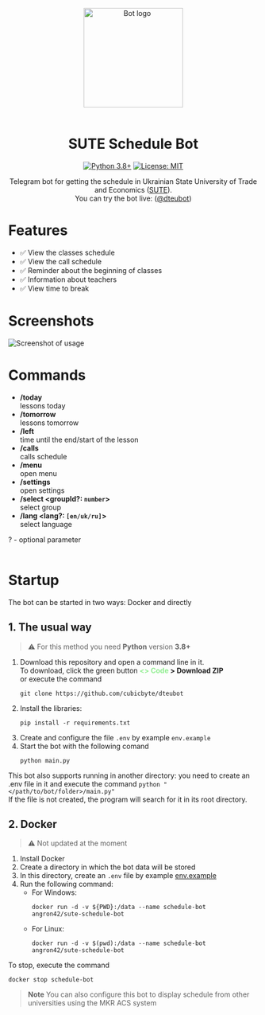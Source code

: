 <div align="center">

<img src="https://user-images.githubusercontent.com/81159301/193612153-e085ffb7-230b-413c-a7b2-c450536cd397.png" alt="Bot logo" width="200"><br><br>

# SUTE Schedule Bot
[![Python 3.8+](https://img.shields.io/badge/python-3.8+-blue.svg)](https://www.python.org/downloads)
[![License: MIT](https://img.shields.io/badge/License-MIT-yellow.svg)](LICENSE)

Telegram bot for getting the schedule in Ukrainian State University of Trade and Economics ([SUTE](https://knute.edu.ua)).<br>
You can try the bot live: ([@dteubot](https://t.me/dteubot))

</div>


# Features

- ✅ View the classes schedule
- ✅ View the call schedule
- ✅ Reminder about the beginning of classes
- ✅ Information about teachers
- ✅ View time to break


# Screenshots
![Screenshot of usage](https://github.com/cubicbyte/dteubot/assets/81159301/554f4df6-9812-4a65-b06e-9a6fd47df889)


# Commands

* **/today**<br>
    lessons today
* **/tomorrow**<br>
    lessons tomorrow
* **/left**<br>
    time until the end/start of the lesson
* **/calls**<br>
    calls schedule
* **/menu**<br>
    open menu
* **/settings**<br>
    open settings
* **/select \<groupId?: `number`\>**<br>
    select group
* **/lang \<lang?: `[en/uk/ru]`\>**<br>
    select language

? - optional parameter
<br><br>



# Startup
The bot can be started in two ways: Docker and directly

## 1. The usual way

> :warning: For this method you need **Python** version **3.8+**

1. Download this repository and open a command line in it.<br>
   To download, click the green button **<span style="color: lightgreen;"><> Code</span> > Download ZIP**<br>
   or execute the command
   ```shell
   git clone https://github.com/cubicbyte/dteubot
   ```
2. Install the libraries:
    ```shell
    pip install -r requirements.txt
    ```
3. Create and configure the file `.env` by example `env.example`
4. Start the bot with the following comand
    ```shell
    python main.py
    ```

This bot also supports running in another directory: you need to create an .env file in it and execute the command `python "</path/to/bot/folder>/main.py"`<br>
If the file is not created, the program will search for it in its root directory.

## 2. Docker

> :warning: Not updated at the moment

1. Install Docker
2. Create a directory in which the bot data will be stored
3. In this directory, create an `.env` file by example [env.example](env.example)
4. Run the following command:
    - For Windows:
        ```shell
        docker run -d -v ${PWD}:/data --name schedule-bot angron42/sute-schedule-bot
        ```
    - For Linux:
        ```shell
        docker run -d -v $(pwd):/data --name schedule-bot angron42/sute-schedule-bot
        ```

To stop, execute the command
```shell
docker stop schedule-bot
```


> **Note** You can also configure this bot to display schedule from other universities using the MKR ACS system
